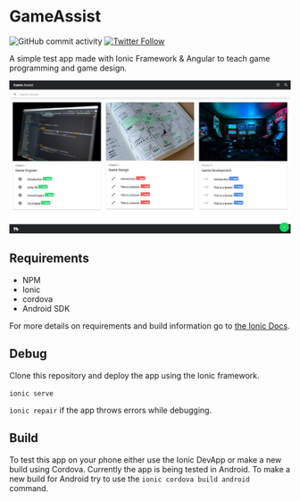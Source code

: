 # GameAssist

<img alt="GitHub commit activity" src="https://img.shields.io/github/commit-activity/m/PlanBGamestudios/GameAssist.svg">
<a href="https://twitter.com/planbgamestudio"><img alt="Twitter Follow" src="https://img.shields.io/twitter/follow/planbgamestudio?style=social"></a>

A simple test app made with Ionic Framework & Angular to teach game programming and game design.

![Screenshot](https://raw.githubusercontent.com/PlanBGamestudios/GameAssist/master/GameAssist/resources/img/screenshot.JPG "Screenshot")

## Requirements

- NPM
- Ionic
- cordova
- Android SDK

For more details on requirements and build information go to [the Ionic Docs](https://ionicframework.com/docs/).

## Debug

Clone this repository and deploy the app using the Ionic framework.

`ionic serve`

`ìonic repair` if the app throws errors while debugging.

## Build

To test this app on your phone either use the Ionic DevApp or make a new build using Cordova.
Currently the app is being tested in Android. To make a new build for Android try to use the `ionic cordova build android` command.
